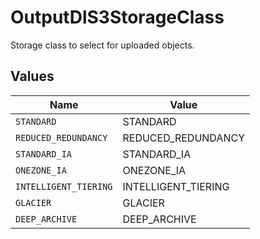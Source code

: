 # OutputDlS3StorageClass

Storage class to select for uploaded objects.


## Values

| Name                  | Value                 |
| --------------------- | --------------------- |
| `STANDARD`            | STANDARD              |
| `REDUCED_REDUNDANCY`  | REDUCED_REDUNDANCY    |
| `STANDARD_IA`         | STANDARD_IA           |
| `ONEZONE_IA`          | ONEZONE_IA            |
| `INTELLIGENT_TIERING` | INTELLIGENT_TIERING   |
| `GLACIER`             | GLACIER               |
| `DEEP_ARCHIVE`        | DEEP_ARCHIVE          |